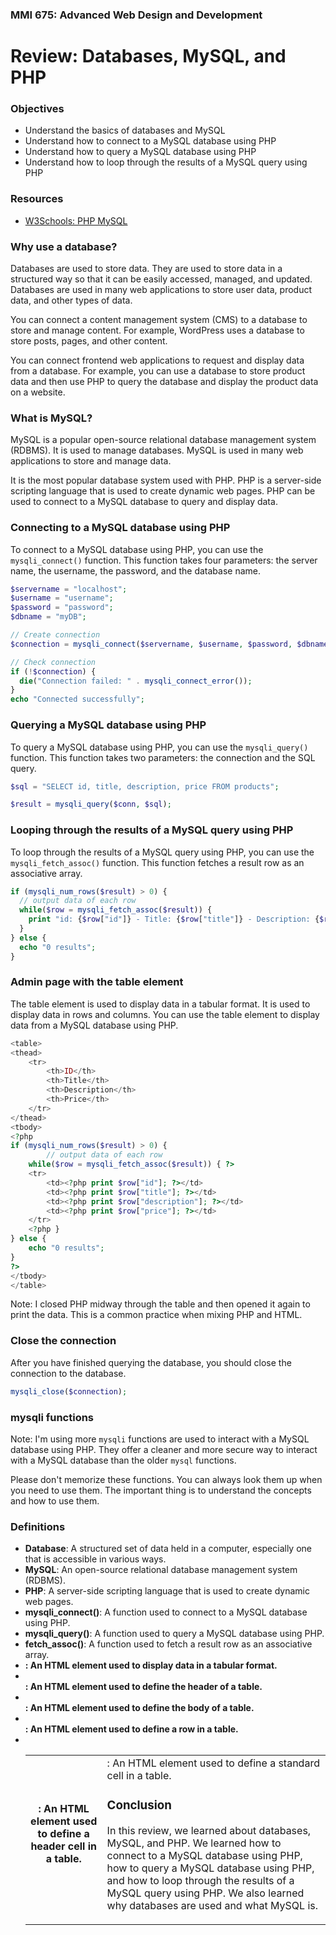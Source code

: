 ### MMI 675: Advanced Web Design and Development

# Review: Databases, MySQL, and PHP

### Objectives

- Understand the basics of databases and MySQL
- Understand how to connect to a MySQL database using PHP
- Understand how to query a MySQL database using PHP
- Understand how to loop through the results of a MySQL query using PHP

### Resources

- [W3Schools: PHP MySQL](https://www.w3schools.com/php/php_mysql_intro.asp)

### Why use a database?

Databases are used to store data. They are used to store data in a structured way so that it can be easily accessed, managed, and updated. Databases are used in many web applications to store user data, product data, and other types of data.

You can connect a content management system (CMS) to a database to store and manage content. For example, WordPress uses a database to store posts, pages, and other content.

You can connect frontend web applications to request and display data from a database. For example, you can use a database to store product data and then use PHP to query the database and display the product data on a website.

### What is MySQL?

MySQL is a popular open-source relational database management system (RDBMS). It is used to manage databases. MySQL is used in many web applications to store and manage data.

It is the most popular database system used with PHP. PHP is a server-side scripting language that is used to create dynamic web pages. PHP can be used to connect to a MySQL database to query and display data.

### Connecting to a MySQL database using PHP

To connect to a MySQL database using PHP, you can use the `mysqli_connect()` function. This function takes four parameters: the server name, the username, the password, and the database name.

```php
$servername = "localhost";
$username = "username";
$password = "password";
$dbname = "myDB";

// Create connection
$connection = mysqli_connect($servername, $username, $password, $dbname);

// Check connection
if (!$connection) {
  die("Connection failed: " . mysqli_connect_error());
}
echo "Connected successfully";
```

### Querying a MySQL database using PHP

To query a MySQL database using PHP, you can use the `mysqli_query()` function. This function takes two parameters: the connection and the SQL query.

```php
$sql = "SELECT id, title, description, price FROM products";

$result = mysqli_query($conn, $sql);
```

### Looping through the results of a MySQL query using PHP

To loop through the results of a MySQL query using PHP, you can use the `mysqli_fetch_assoc()` function. This function fetches a result row as an associative array.

```php
if (mysqli_num_rows($result) > 0) {
  // output data of each row
  while($row = mysqli_fetch_assoc($result)) {
    print "id: {$row["id"]} - Title: {$row["title"]} - Description: {$row["description"]} - Price: {$row["price"]}<br>";
  }
} else {
  echo "0 results";
}
```

### Admin page with the table element

The table element is used to display data in a tabular format. It is used to display data in rows and columns. You can use the table element to display data from a MySQL database using PHP.

```php
<table>
<thead>
    <tr>
        <th>ID</th>
        <th>Title</th>
        <th>Description</th>
        <th>Price</th>
    </tr>
</thead>
<tbody>
<?php
if (mysqli_num_rows($result) > 0) {
        // output data of each row
    while($row = mysqli_fetch_assoc($result)) { ?>
    <tr>
        <td><?php print $row["id"]; ?></td>
        <td><?php print $row["title"]; ?></td>
        <td><?php print $row["description"]; ?></td>
        <td><?php print $row["price"]; ?></td>
    </tr>
    <?php }
} else {
    echo "0 results";
}
?>
</tbody>
</table>
```

Note: I closed PHP midway through the table and then opened it again to print the data. This is a common practice when mixing PHP and HTML.

### Close the connection

After you have finished querying the database, you should close the connection to the database.

```php
mysqli_close($connection);
```

### mysqli functions

Note: I'm using more `mysqli` functions are used to interact with a MySQL database using PHP. They offer a cleaner and more secure way to interact with a MySQL database than the older `mysql` functions.

Please don't memorize these functions. You can always look them up when you need to use them. The important thing is to understand the concepts and how to use them.

### Definitions

- **Database**: A structured set of data held in a computer, especially one that is accessible in various ways.
- **MySQL**: An open-source relational database management system (RDBMS).
- **PHP**: A server-side scripting language that is used to create dynamic web pages.
- **mysqli_connect()**: A function used to connect to a MySQL database using PHP.
- **mysqli_query()**: A function used to query a MySQL database using PHP.
- **fetch_assoc()**: A function used to fetch a result row as an associative array.
- **<table>**: An HTML element used to display data in a tabular format.
- **<thead>**: An HTML element used to define the header of a table.
- **<tbody>**: An HTML element used to define the body of a table.
- **<tr>**: An HTML element used to define a row in a table.
- **<th>**: An HTML element used to define a header cell in a table.
- **<td>**: An HTML element used to define a standard cell in a table.

### Conclusion

In this review, we learned about databases, MySQL, and PHP. We learned how to connect to a MySQL database using PHP, how to query a MySQL database using PHP, and how to loop through the results of a MySQL query using PHP. We also learned why databases are used and what MySQL is.
